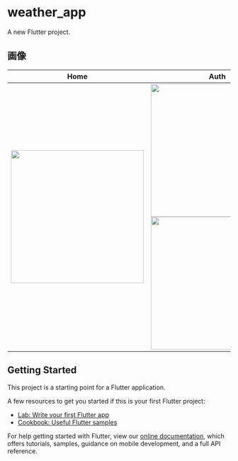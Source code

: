 # weather_app

A new Flutter project.

## 画像

|Home|Auth|Weather|
|---|---|---|
|<img src="https://user-images.githubusercontent.com/92189386/158009549-743f8542-9156-4c50-8229-1b69ae42010a.png" width="300">|<img src="https://user-images.githubusercontent.com/92189386/158009552-02a8afa3-26ee-465e-9c90-12808667e66f.png" width="300"><img src="https://user-images.githubusercontent.com/92189386/158009436-4089955e-aaa5-424c-8f0b-a9793ee27d4a.png" width="300">

## Getting Started

This project is a starting point for a Flutter application.

A few resources to get you started if this is your first Flutter project:

- [Lab: Write your first Flutter app](https://flutter.dev/docs/get-started/codelab)
- [Cookbook: Useful Flutter samples](https://flutter.dev/docs/cookbook)

For help getting started with Flutter, view our
[online documentation](https://flutter.dev/docs), which offers tutorials,
samples, guidance on mobile development, and a full API reference.
